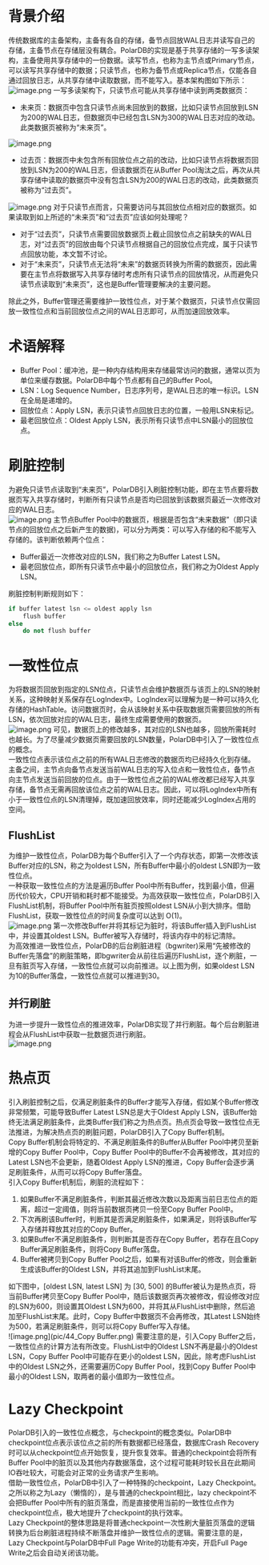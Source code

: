 # 背景介绍
传统数据库的主备架构，主备有各自的存储，备节点回放WAL日志并读写自己的存储，主备节点在存储层没有耦合。PolarDB的实现是基于共享存储的一写多读架构，主备使用共享存储中的一份数据。读写节点，也称为主节点或Primary节点，可以读写共享存储中的数据；只读节点，也称为备节点或Replica节点，仅能各自通过回放日志，从共享存储中读取数据，而不能写入。基本架构图如下所示：
![image.png](pic/1_polardb_architecture.png)
一写多读架构下，只读节点可能从共享存储中读到两类数据页：

- 未来页：数据页中包含只读节点尚未回放到的数据，比如只读节点回放到LSN为200的WAL日志，但数据页中已经包含LSN为300的WAL日志对应的改动。此类数据页被称为“未来页”。

![image.png](pic/9_future_pages.png)

- 过去页：数据页中未包含所有回放位点之前的改动，比如只读节点将数据页回放到LSN为200的WAL日志，但该数据页在从Buffer Pool淘汰之后，再次从共享存储中读取的数据页中没有包含LSN为200的WAL日志的改动，此类数据页被称为“过去页”。

![image.png](pic/6_outdated_pages.png)
对于只读节点而言，只需要访问与其回放位点相对应的数据页。如果读取到如上所述的“未来页”和“过去页”应该如何处理呢？

- 对于“过去页”，只读节点需要回放数据页上截止回放位点之前缺失的WAL日志，对“过去页”的回放由每个只读节点根据自己的回放位点完成，属于只读节点回放功能，本文暂不讨论。
- 对于“未来页”，只读节点无法将“未来”的数据页转换为所需的数据页，因此需要在主节点将数据写入共享存储时考虑所有只读节点的回放情况，从而避免只读节点读取到“未来页”，这也是Buffer管理要解决的主要问题。

除此之外，Buffer管理还需要维护一致性位点，对于某个数据页，只读节点仅需回放一致性位点和当前回放位点之间的WAL日志即可，从而加速回放效率。
# 术语解释
- Buffer Pool：缓冲池，是一种内存结构用来存储最常访问的数据，通常以页为单位来缓存数据。PolarDB中每个节点都有自己的Buffer Pool。
- LSN：Log Sequence Number，日志序列号，是WAL日志的唯一标识。LSN在全局是递增的。
- 回放位点：Apply LSN，表示只读节点回放日志的位置，一般用LSN来标记。
- 最老回放位点：Oldest Apply LSN，表示所有只读节点中LSN最小的回放位点。
# 刷脏控制
为避免只读节点读取到“未来页”，PolarDB引入刷脏控制功能，即在主节点要将数据页写入共享存储时，判断所有只读节点是否均已回放到该数据页最近一次修改对应的WAL日志。  
![image.png](pic/42_buffer_conntrol.png)
主节点Buffer Pool中的数据页，根据是否包含“未来数据”（即只读节点的回放位点之后新产生的数据)，可以分为两类：可以写入存储的和不能写入存储的。该判断依赖两个位点：

- Buffer最近一次修改对应的LSN，我们称之为Buffer Latest LSN。
- 最老回放位点，即所有只读节点中最小的回放位点，我们称之为Oldest Apply LSN。

刷脏控制判断规则如下：
```cpp
if buffer latest lsn <= oldest apply lsn
	flush buffer
else
	do not flush buffer
```
# 一致性位点
为将数据页回放到指定的LSN位点，只读节点会维护数据页与该页上的LSN的映射关系，这种映射关系保存在LogIndex中。LogIndex可以理解为是一种可以持久化存储的HashTable。访问数据页时，会从该映射关系中获取数据页需要回放的所有LSN，依次回放对应的WAL日志，最终生成需要使用的数据页。  
![image.png](pic/7_solution_to_outdated_pages.png)
可见，数据页上的修改越多，其对应的LSN也越多，回放所需耗时也越长。为了尽量减少数据页需要回放的LSN数量，PolarDB中引入了一致性位点的概念。   
一致性位点表示该位点之前的所有WAL日志修改的数据页均已经持久化到存储。主备之间，主节点向备节点发送当前WAL日志的写入位点和一致性位点，备节点向主节点发送当前回放的位点。由于一致性位点之前的WAL修改都已经写入共享存储，备节点无需再回放该位点之前的WAL日志。因此，可以将LogIndex中所有小于一致性位点的LSN清理掉，既加速回放效率，同时还能减少LogIndex占用的空间。

## FlushList
为维护一致性位点，PolarDB为每个Buffer引入了一个内存状态，即第一次修改该Buffer对应的LSN，称之为oldest LSN，所有Buffer中最小的oldest LSN即为一致性位点。  
一种获取一致性位点的方法是遍历Buffer Pool中所有Buffer，找到最小值，但遍历代价较大，CPU开销和耗时都不能接受。为高效获取一致性位点，PolarDB引入FlushList机制，将Buffer Pool中所有脏页按照oldest LSN从小到大排序。借助FlushList，获取一致性位点的时间复杂度可以达到 O(1)。  
![image.png](pic/42_FlushList.png)
第一次修改Buffer并将其标记为脏时，将该Buffer插入到FlushList中，并设置其oldest LSN。Buffer被写入存储时，将该内存中的标记清除。  
为高效推进一致性位点，PolarDB的后台刷脏进程（bgwriter)采用“先被修改的Buffer先落盘”的刷脏策略，即bgwriter会从前往后遍历FlushList，逐个刷脏，一旦有脏页写入存储，一致性位点就可以向前推进。以上图为例，如果oldest LSN为10的Buffer落盘，一致性位点就可以推进到30。

## 并行刷脏
为进一步提升一致性位点的推进效率，PolarDB实现了并行刷脏。每个后台刷脏进程会从FlushList中获取一批数据页进行刷脏。  
![image.png](pic/43_parr_Flush.png)

# 热点页
引入刷脏控制之后，仅满足刷脏条件的Buffer才能写入存储，假如某个Buffer修改非常频繁，可能导致Buffer Latest LSN总是大于Oldest Apply LSN，该Buffer始终无法满足刷脏条件，此类Buffer我们称之为热点页。热点页会导致一致性位点无法推进，为解决热点页的刷脏问题，PolarDB引入了Copy Buffer机制。  
Copy Buffer机制会将特定的、不满足刷脏条件的Buffer从Buffer Pool中拷贝至新增的Copy Buffer Pool中，Copy Buffer Pool中的Buffer不会再被修改，其对应的Latest LSN也不会更新，随着Oldest Apply LSN的推进，Copy Buffer会逐步满足刷脏条件，从而可以将Copy Buffer落盘。  
引入Copy Buffer机制后，刷脏的流程如下：
1. 如果Buffer不满足刷脏条件，判断其最近修改次数以及距离当前日志位点的距离，超过一定阈值，则将当前数据页拷贝一份至Copy Buffer Pool中。
1. 下次再刷该Buffer时，判断其是否满足刷脏条件，如果满足，则将该Buffer写入存储并释放其对应的Copy Buffer。
1. 如果Buffer不满足刷脏条件，则判断其是否存在Copy Buffer，若存在且Copy Buffer满足刷脏条件，则将Copy Buffer落盘。
1. Buffer被拷贝到Copy Buffer Pool之后，如果有对该Buffer的修改，则会重新生成该Buffer的Oldest LSN，并将其追加到FlushList末尾。  

如下图中，[oldest LSN, latest LSN] 为 [30, 500] 的Buffer被认为是热点页，将当前Buffer拷贝至Copy Buffer Pool中，随后该数据页再次被修改，假设修改对应的LSN为600，则设置其Oldest LSN为600，并将其从FlushList中删除，然后追加至FlushList末尾。此时，Copy Buffer中数据页不会再修改，其Latest LSN始终为500，若满足刷脏条件，则可以将Copy Buffer写入存储。  
![image.png](pic/44_Copy Buffer.png)
需要注意的是，引入Copy Buffer之后，一致性位点的计算方法有所改变。FlushList中的Oldest LSN不再是最小的Oldest LSN，Copy Buffer Pool中可能存在更小的oldest LSN，因此，除考虑FlushList中的Oldest LSN之外，还需要遍历Copy Buffer Pool，找到Copy Buffer Pool中最小的Oldest LSN，取两者的最小值即为一致性位点。

# Lazy Checkpoint
PolarDB引入的一致性位点概念，与checkpoint的概念类似。PolarDB中checkpoint位点表示该位点之前的所有数据都已经落盘，数据库Crash Recovery时可以从checkpoint位点开始恢复，提升恢复效率。普通的checkpoint会将所有Buffer Pool中的脏页以及其他内存数据落盘，这个过程可能耗时较长且在此期间IO吞吐较大，可能会对正常的业务请求产生影响。  
借助一致性位点，PolarDB中引入了一种特殊的checkpoint，Lazy Checkpoint。之所以称之为Lazy（懒惰的），是与普通的checkpoint相比，lazy checkpoint不会把Buffer Pool中所有的脏页落盘，而是直接使用当前的一致性位点作为checkpoint位点，极大地提升了checkpoint的执行效率。  
Lazy Checkpoint的整体思路是将普通checkpoint一次性刷大量脏页落盘的逻辑转换为后台刷脏进程持续不断落盘并维护一致性位点的逻辑。需要注意的是，Lazy Checkpoint与PolarDB中Full Page Write的功能有冲突，开启Full Page Write之后会自动关闭该功能。
